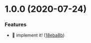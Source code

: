 # 1.0.0 (2020-07-24)


### Features

* 🎸 implement it! ([18eba8b](https://github.com/suin/event-data/commit/18eba8bf701f5a491a788e8c55960d1f49dad9f3))
